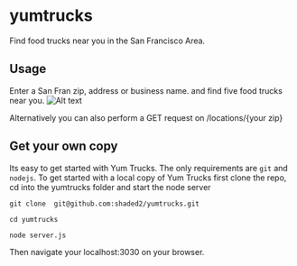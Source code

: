 # yumtrucks
Find food trucks near you in the San Francisco Area. 

## Usage
Enter a San Fran zip, address or business name. and find five food trucks near you. 
![Alt text](https://snipboard.io/CR5EF8.jpg "Yum Trucks UI")

Alternatively you can also perform a GET request on /locations/{your zip}

## Get your own copy
Its easy to get started with Yum Trucks. The only requirements are `git` and `nodejs`. To get started with a local copy of Yum Trucks first clone the repo, cd into the yumtrucks folder and start the node server 

`git clone  git@github.com:shaded2/yumtrucks.git`

`cd yumtrucks`

`node server.js`

Then navigate your localhost:3030 on your browser. 
